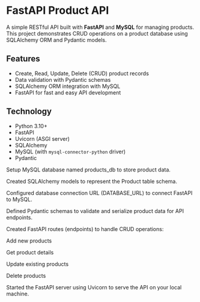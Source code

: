 # FastAPI Product API

A simple RESTful API built with **FastAPI** and **MySQL** for managing products.  
This project demonstrates CRUD operations on a product database using SQLAlchemy ORM and Pydantic models.



## Features

- Create, Read, Update, Delete (CRUD) product records
- Data validation with Pydantic schemas
- SQLAlchemy ORM integration with MySQL
- FastAPI for fast and easy API development


## Technology

- Python 3.10+
- FastAPI
- Uvicorn (ASGI server)
- SQLAlchemy
- MySQL (with `mysql-connector-python` driver)
- Pydantic


Setup MySQL database named products_db to store product data.

Created SQLAlchemy models to represent the Product table schema.

Configured database connection URL (DATABASE_URL) to connect FastAPI to MySQL.

Defined Pydantic schemas to validate and serialize product data for API endpoints.

Created FastAPI routes (endpoints) to handle CRUD operations:

Add new products

Get product details

Update existing products

Delete products

Started the FastAPI server using Uvicorn to serve the API on your local machine.
